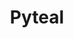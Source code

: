 ---
title: "Pyteal"
description: "Algorand Smart Contracts are implemented using a new language that is stack-based, called Transaction Execution Approval Language (TEAL). However, TEAL is essentially an assembly language. With PyTeal, developers can express smart contract logic purely using Python. In this document, the User Guide describes many useful features in PyTeal, and the complete documentation for every expression and operation can be found in the PyTeal Package API documentation."
type: "starter-kits"
category: "PyTeal,Smart Contract"
difficulty: "Basic"
summary: "Learn about the useful features available in PyTeal"
file_path: ""
image: "https://assets-global.website-files.com/5e39e095596498a8b9624af1/5ffca6e3e0d8ad9231cc2af6_Portfolio-course---final.png"
link: "https://pyteal.readthedocs.io/en/stable/index.html"
status: "open"
---